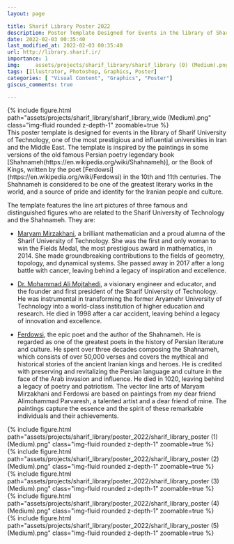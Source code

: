 ```yaml
---
layout: page

title: Sharif Library Poster 2022
description: Poster Template Designed for Events in the library of Sharif University of Technology
date: 2022-02-03 00:35:40
last_modified_at: 2022-02-03 00:35:40 
url: http://library.sharif.ir/
importance: 1
img:     assets/projects/sharif_library/sharif_library (0) (Medium).png
tags: [Illustrator, Photoshop, Graphics, Poster]
categories: [ "Visual Content", "Graphics", "Poster"]
giscus_comments: true

---
```

<div class="row mt-3">
    <div class="col-sm mt-3 mt-md-0">
        {% include figure.html path="assets/projects/sharif_library/sharif_library_wide (Medium).png" class="img-fluid rounded z-depth-1" zoomable=true %}
    </div>
This poster template is designed for events in the library of Sharif University of Technology, one of the most prestigious and influential universities in Iran and the Middle East. The template is inspired by the paintings in some versions of the old famous Persian poetry legendary book [Shahnameh(https://en.wikipedia.org/wiki/Shahnameh)], or the Book of Kings, written by the poet [Ferdowsi](https://en.wikipedia.org/wiki/Ferdowsi) in the 10th and 11th centuries. The Shahnameh is considered to be one of the greatest literary works in the world, and a source of pride and identity for the Iranian people and culture.

The template features the line art pictures of three famous and distinguished figures who are related to the Sharif University of Technology and the Shahnameh. They are:

- [Maryam Mirzakhani](https://en.wikipedia.org/wiki/Maryam_Mirzakhani), a brilliant mathematician and a proud alumna of the Sharif University of Technology. She was the first and only woman to win the Fields Medal, the most prestigious award in mathematics, in 2014. She made groundbreaking contributions to the fields of geometry, topology, and dynamical systems. She passed away in 2017 after a long battle with cancer, leaving behind a legacy of inspiration and excellence.

- [Dr. Mohammad Ali Mojtahedi](https://en.wikipedia.org/wiki/Mohammad_Ali_Mojtahedi), a visionary engineer and educator, and the founder and first president of the Sharif University of Technology. He was instrumental in transforming the former Aryamehr University of Technology into a world-class institution of higher education and research. He died in 1998 after a car accident, leaving behind a legacy of innovation and excellence.


- [Ferdowsi](https://en.wikipedia.org/wiki/Ferdowsi), the epic poet and the author of the Shahnameh. He is regarded as one of the greatest poets in the history of Persian literature and culture. He spent over three decades composing the Shahnameh, which consists of over 50,000 verses and covers the mythical and historical stories of the ancient Iranian kings and heroes. He is credited with preserving and revitalizing the Persian language and culture in the face of the Arab invasion and influence. He died in 1020, leaving behind a legacy of poetry and patriotism.
The vector line arts of Maryam Mirzakhani and Ferdowsi are based on paintings from my dear friend Alimohammad Parvaresh, a talented artist and a dear friend of mine. The paintings capture the essence and the spirit of these remarkable individuals and their achievements.


<div class="row mt-3">
    <div class="col-sm mt-3 mt-md-0">
        {% include figure.html path="assets/projects/sharif_library/poster_2022/sharif_library_poster (1) (Medium).png" class="img-fluid rounded z-depth-1" zoomable=true %}
    </div>
    <div class="col-sm mt-3 mt-md-0">
        {% include figure.html path="assets/projects/sharif_library/poster_2022/sharif_library_poster (2) (Medium).png" class="img-fluid rounded z-depth-1" zoomable=true %}
    </div> 


    
    
</div>
<div class="row mt-3">
    <div class="col-sm mt-3 mt-md-0">
        {% include figure.html path="assets/projects/sharif_library/poster_2022/sharif_library_poster (3) (Medium).png" class="img-fluid rounded z-depth-1" zoomable=true %}
    </div>
    <div class="col-sm mt-3 mt-md-0">
        {% include figure.html path="assets/projects/sharif_library/poster_2022/sharif_library_poster (4) (Medium).png" class="img-fluid rounded z-depth-1" zoomable=true %}
    </div> 
    <div class="col-sm mt-3 mt-md-0">
        {% include figure.html path="assets/projects/sharif_library/poster_2022/sharif_library_poster (5) (Medium).png" class="img-fluid rounded z-depth-1" zoomable=true %}
    </div>

    
    
</div>



